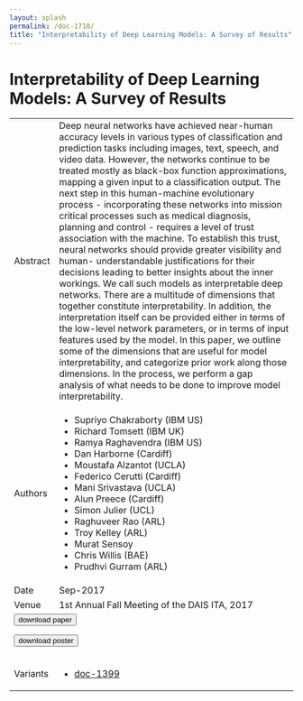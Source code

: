 ```yaml
---
layout: splash
permalink: /doc-1710/
title: "Interpretability of Deep Learning Models: A Survey of Results"
---
```


# Interpretability of Deep Learning Models: A Survey of Results

<table>
    <tbody>
    <tr>
        <td>Abstract</td>
        <td>Deep neural networks have achieved near-human accuracy levels in various types of classification and prediction tasks including images, text, speech, and video data. However, the networks continue to be treated mostly as black-box function approximations, mapping a given input to a classification output. The next step in this human-machine evolutionary process - incorporating these networks into mission critical processes such as medical diagnosis, planning and control - requires a level of trust association with the machine. To establish this trust, neural networks should provide greater visibility and human- understandable justifications for their decisions leading to better insights about the inner workings. We call such models as interpretable deep networks. There are a multitude of dimensions that together constitute interpretability. In addition, the interpretation itself can be provided either in terms of the low-level network parameters, or in terms of input features used by the model. In this paper, we outline some of the dimensions that are useful for model interpretability, and categorize prior work along those dimensions. In the process, we perform a gap analysis of what needs to be done to improve model interpretability.</td>
    </tr>
    <tr>
        <td>Authors</td>
        <td>
            <ul>
                <li>Supriyo Chakraborty (IBM US)</li>
                <li>Richard Tomsett (IBM UK)</li>
                <li>Ramya Raghavendra (IBM US)</li>
                <li>Dan Harborne (Cardiff)</li>
                <li>Moustafa Alzantot (UCLA)</li>
                <li>Federico Cerutti (Cardiff)</li>
                <li>Mani Srivastava (UCLA)</li>
                <li>Alun Preece (Cardiff)</li>
                <li>Simon Julier (UCL)</li>
                <li>Raghuveer Rao (ARL)</li>
                <li>Troy Kelley (ARL)</li>
                <li>Murat Sensoy</li>
                <li>Chris Willis (BAE)</li>
                <li>Prudhvi Gurram (ARL)</li>
            </ul>
        </td>
    </tr>
    <tr>
        <td>Date</td>
        <td>Sep-2017</td>
    </tr>
    <tr>
        <td>Venue</td>
        <td>1st Annual Fall Meeting of the DAIS ITA, 2017</td>
    </tr>
        <tr>
            <td colspan="2">
                <form method="get" action="https://dais-ita.org/sites/default/files/S_012-paper.pdf">
                    <button type="submit">download paper</button>
                </form>
                <form method="get" action="https://dais-ita.org/sites/default/files/S_012-poster.pdf">
                    <button type="submit">download poster</button>
                </form>
            </td>
        </tr>
        <tr>
            <td>Variants</td>
            <td>
                <ul>
                    <li><a href="${varId}">doc-1399</a></li>
                </ul>
            </td>
        </tr>
    </tbody>
</table>
